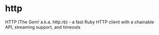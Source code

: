 # http
HTTP (The Gem! a.k.a. http.rb) - a fast Ruby HTTP client with a chainable API, streaming support, and timeouts
